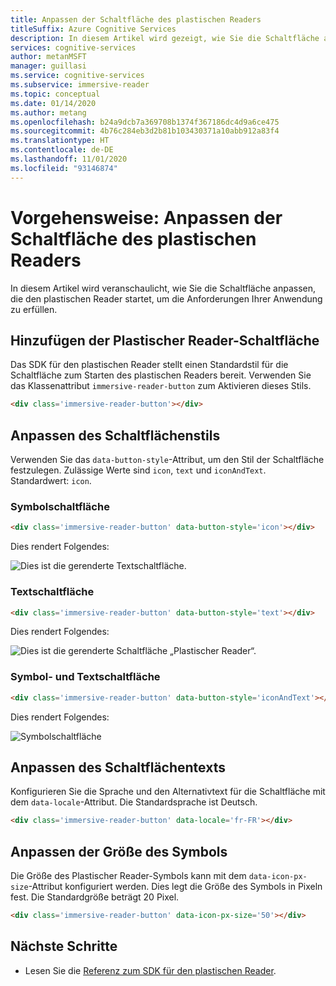 ```yaml
---
title: Anpassen der Schaltfläche des plastischen Readers
titleSuffix: Azure Cognitive Services
description: In diesem Artikel wird gezeigt, wie Sie die Schaltfläche anpassen, mit der der plastische Reader gestartet wird.
services: cognitive-services
author: metanMSFT
manager: guillasi
ms.service: cognitive-services
ms.subservice: immersive-reader
ms.topic: conceptual
ms.date: 01/14/2020
ms.author: metang
ms.openlocfilehash: b24a9dcb7a369708b1374f367186dc4d9a6ce475
ms.sourcegitcommit: 4b76c284eb3d2b81b103430371a10abb912a83f4
ms.translationtype: HT
ms.contentlocale: de-DE
ms.lasthandoff: 11/01/2020
ms.locfileid: "93146874"
---
```

# <a name="how-to-customize-the-immersive-reader-button"></a>Vorgehensweise: Anpassen der Schaltfläche des plastischen Readers

In diesem Artikel wird veranschaulicht, wie Sie die Schaltfläche anpassen, die den plastischen Reader startet, um die Anforderungen Ihrer Anwendung zu erfüllen.

## <a name="add-the-immersive-reader-button"></a>Hinzufügen der Plastischer Reader-Schaltfläche

Das SDK für den plastischen Reader stellt einen Standardstil für die Schaltfläche zum Starten des plastischen Readers bereit. Verwenden Sie das Klassenattribut `immersive-reader-button` zum Aktivieren dieses Stils.

```html
<div class='immersive-reader-button'></div>
```

## <a name="customize-the-button-style"></a>Anpassen des Schaltflächenstils

Verwenden Sie das `data-button-style`-Attribut, um den Stil der Schaltfläche festzulegen. Zulässige Werte sind `icon`, `text` und `iconAndText`. Standardwert: `icon`.

### <a name="icon-button"></a>Symbolschaltfläche

```html
<div class='immersive-reader-button' data-button-style='icon'></div>
```

Dies rendert Folgendes:

![Dies ist die gerenderte Textschaltfläche.](./media/button-icon.png)

### <a name="text-button"></a>Textschaltfläche

```html
<div class='immersive-reader-button' data-button-style='text'></div>
```

Dies rendert Folgendes:

![Dies ist die gerenderte Schaltfläche „Plastischer Reader“.](./media/button-text.png)

### <a name="icon-and-text-button"></a>Symbol- und Textschaltfläche

```html
<div class='immersive-reader-button' data-button-style='iconAndText'></div>
```

Dies rendert Folgendes:

![Symbolschaltfläche](./media/button-icon-and-text.png)

## <a name="customize-the-button-text"></a>Anpassen des Schaltflächentexts

Konfigurieren Sie die Sprache und den Alternativtext für die Schaltfläche mit dem `data-locale`-Attribut. Die Standardsprache ist Deutsch.

```html
<div class='immersive-reader-button' data-locale='fr-FR'></div>
```

## <a name="customize-the-size-of-the-icon"></a>Anpassen der Größe des Symbols

Die Größe des Plastischer Reader-Symbols kann mit dem `data-icon-px-size`-Attribut konfiguriert werden. Dies legt die Größe des Symbols in Pixeln fest. Die Standardgröße beträgt 20 Pixel.

```html
<div class='immersive-reader-button' data-icon-px-size='50'></div>
```

## <a name="next-steps"></a>Nächste Schritte

* Lesen Sie die [Referenz zum SDK für den plastischen Reader](./reference.md).